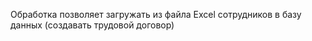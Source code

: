 Обработка позволяет загружать из файла Excel сотрудников в базу данных (создавать трудовой договор)
